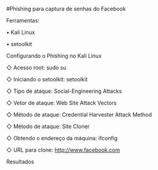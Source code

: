 #Phishing para captura de senhas do Facebook



Ferramentas:

• Kali Linux

• setoolkit





Configurando o Phishing no Kali Linux

◇ Acesso root: sudo su

◇ Iniciando o setoolkit: setoolkit

◇ Tipo de ataque: Social-Engineering Attacks

◇ Vetor de ataque: Web Site Attack Vectors 

◇ Método de ataque: Credential Harvester Attack Method 

◇ Método de ataque: Site Cloner

◇ Obtendo o endereço da máquina: ifconfig

◇ URL para clone: http://www.facebook.com




Resultados

